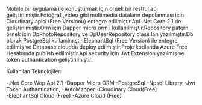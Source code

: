 Mobile bir uygulama ile konuşturmak için örnek bir restful api geliştirilmiştir.Fotoğraf ,video gibi multimedia dataların depolanması için Cloudinary apisi (Free Versionu) entegre edilmiştir.Api .Net Core 2.1 de geliştirilmiştir.Orm için Dapper micro orm i kullanılmıştır.Repository patern örnek için DpPhotoRepository ve DpUserRepository class ları yazılmıştır.Db olarak PostgreSql kullanılmıştır.ElephantSql (Free Version) ile entegre edilmiş ve Database cloudda deploy edilmiştir.Proje kodlarıda Azure Free Hesabımda publish edilmiştir.Api security için Jwt Extension yazılmış ve token authantication geliştirilmiştir.

Kullanılan Teknolojiler:

-.Net Core Wep Api 2.1
-Dapper Micro ORM
-PostgreSql 
-Npsql Library
-Jwt Token Authantication,
-AutoMapper
-Cloudinary Cloud(Free)  
-ElephantSql Cloud (Free)
-Azure Cloud (Free)
